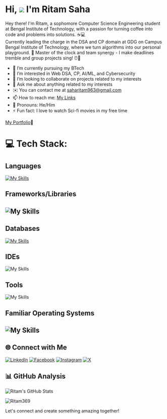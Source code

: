 # Hi, ![](https://user-images.githubusercontent.com/18350557/176309783-0785949b-9127-417c-8b55-ab5a4333674e.gif) I'm Ritam Saha 

Hey there! I'm Ritam, a sophomore Computer Science Engineering student at Bengal Institute of Technology, with a passion for turning coffee into code and problems into solutions. ☕💻  
Currently leading the charge in the DSA and CP domain at GDG on Campus Bengal Institute of Technology, where we turn algorithms into our personal playground. 🎯 Master of the clock and team synergy - I make deadlines tremble and group projects sing! ⏰🤝

- 🔭 I’m currently pursuing my BTech
- 🌱 I’m interested in Web DSA, CP, AI/ML, and Cybersecurity
- 👯 I’m looking to collaborate on projects related to my interests
- 💬 Ask me about anything related to my interests
- ✉️ You can contact me at [saharitam963@gmail.com](mailto:saharitam963@gmail.com)
- 📫 How to reach me: [My Links](https://linktr.ee/Ritamsworkspace137)
- 🌟 Pronouns: He/Him
- ⚡ Fun fact: I love to watch Sci-fi movies in my free time

[My Portfolio](https://ritam-saha.vercel.app/)🤗


# 💻 Tech Stack:

<h2>Languages</h2>

[![My Skills](https://skillicons.dev/icons?i=c,python,java,html,css,js)](https://skillicons.dev)


<h2>Frameworks/Libraries<h2/>
  
![My Skills](https://go-skill-icons.vercel.app/api/icons?i=react,nodejs&perline=12)


<h2>Databases</h2>
  
[![My Skills](https://skillicons.dev/icons?i=mysql,mongodb)](https://skillicons.dev)


<h2>IDEs</h2>  

![My Skills](https://go-skill-icons.vercel.app/api/icons?i=vscode)


<h2>Tools</h2>

![My Skills](https://go-skill-icons.vercel.app/api/icons?i=git,github,notion,canva)  


<h2>Familiar Operating Systems<h2/>

![My Skills](https://go-skill-icons.vercel.app/api/icons?i=windows)


## 🌐 Connect with Me

[![LinkedIn](https://img.shields.io/badge/LinkedIn-blue.svg?logo=linkedin&logoColor=white)](https://www.linkedin.com/in/ritamsaha137)
[![Facebook](https://img.shields.io/badge/Facebook-blue.svg?logo=facebook&logoColor=white)](https://www.facebook.com/profile.php?id=100080013277806&mibextid=ZbWKwL) 
[![Instagram](https://img.shields.io/badge/Instagram-purple.svg?logo=instagram&logoColor=white)](https://www.instagram.com/_r_i_t_a_m_s_a_h_a_/) 
[![X](https://img.shields.io/badge/X-black.svg?logo=X&logoColor=white)](https://x.com/saharitam963) 

## 📊 GitHub Analysis

![Ritam's GitHub Stats](https://github-readme-stats.vercel.app/api?username=Ritam369&show_icons=true&theme=radical)
<!--<img src="https://github-readme-streak-stats.herokuapp.com/?user=Ritam369&theme=tokyonight" alt="GitHub Streak Stats" />
<img src="https://github-readme-stats.vercel.app/api/top-langs?username=Ritam369&show_icons=true&theme=tokyonight&layout=compact" alt="Top Languages" />-->

<p>
  <img src="https://komarev.com/ghpvc/?username=Ritam369&label=Profile%20views&color=brightgreen&style=flat" alt="Ritam369" />
</p>

Let's connect and create something amazing together!
